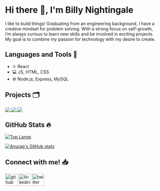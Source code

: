 # Hi there 👋, I'm Billy Nightingale
I like to build things! Graduating from an engineering background, I have a creative mindset for problem solving. With a strong focus on self-growth, I’m always curious to learn new skills and be involved in exciting projects. My goal is to combine my passion for technology with my desire to create.

## Languages and Tools 📖
* ⚛️ React 
* 💻 JS, HTML, CSS
* ⚙️ Node.js, Express, MySQL

## Projects 🗂
<!-- 
<a href="https://github.com/hoolby/Trowit">
  <img align="center" src="https://github-readme-stats.vercel.app/api/pin/?username=hoolby&repo=Trowit&theme=highcontrast" />
</a> -->

<a href="https://github.com/Billy-Night/world_surf_journal">
  <img align="center" src="https://github-readme-stats.vercel.app/api/pin/?username=Billy-Night&repo=world_surf_journal&theme=highcontrast" />
</a>

<a href="https://github.com/Billy-Night/weather-wise-app">
  <img align="center" src="https://github-readme-stats.vercel.app/api/pin/?username=Billy-Night&repo=weather_wise_app&theme=highcontrast" />
</a>

<a href="https://github.com/Billy-Night/InterLink">
  <img align="center" src="https://github-readme-stats.vercel.app/api/pin/?username=Billy-Night&repo=InterLink&theme=highcontrast" />
</a>


## GitHub Stats 🔥

[![Top Langs](https://github-readme-stats.vercel.app/api/top-langs/?username=Billy-Night&show_icons=true&theme=highcontrast)](https://github.com/anuraghazra/github-readme-stats)

[![Anurag's GitHub stats](https://github-readme-stats.vercel.app/api?username=Billy-Night&count_private=true&show_icons=true&theme=highcontrast)](https://github.com/anuraghazra/github-readme-stats)

## Connect with me! 📥

[<img src='https://cdn.jsdelivr.net/npm/simple-icons@3.0.1/icons/github.svg' alt='github' height='40'>](https://github.com/Billy-Night)  [<img src='https://static-exp1.licdn.com/sc/h/9wzc6pgtn06j7dubaufd5wbwv' alt='linkedin' height='40'>](https://www.linkedin.com/in/billynightingale) [<img src='https://cdn-icons.flaticon.com/png/512/3256/premium/3256013.png?token=exp=1660905726~hmac=f1492410e8ac5d2f4610d2fe10102cf0' alt='twitter' height='40'>](https://twitter.com/billymnighting1)  
